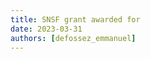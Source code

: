 ```yaml
---
title: SNSF grant awarded for 
date: 2023-03-31
authors: [defossez_emmanuel]
---
```




<!--more-->



